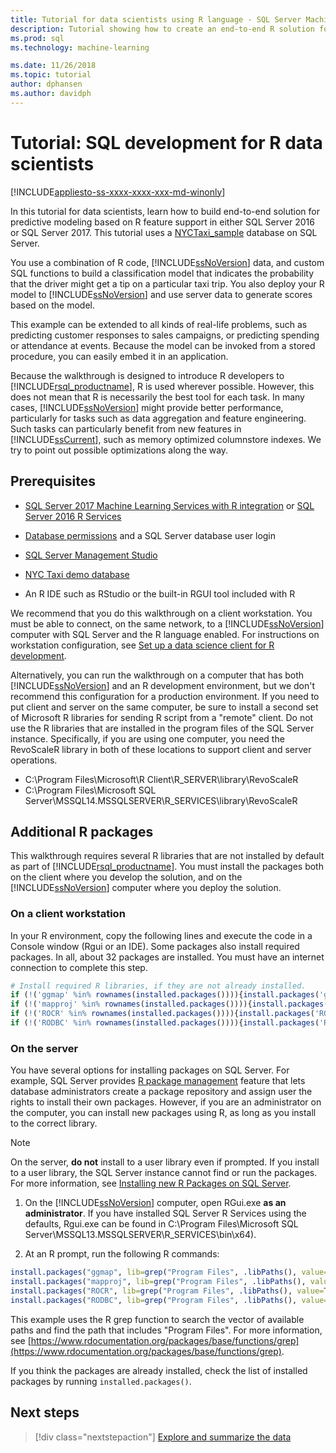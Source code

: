 ```yaml
---
title: Tutorial for data scientists using R language - SQL Server Machine Learning
description: Tutorial showing how to create an end-to-end R solution for in-database analytics.
ms.prod: sql
ms.technology: machine-learning

ms.date: 11/26/2018  
ms.topic: tutorial
author: dphansen
ms.author: davidph
---
```

# Tutorial: SQL development for R data scientists
[!INCLUDE[appliesto-ss-xxxx-xxxx-xxx-md-winonly](../../includes/appliesto-ss-xxxx-xxxx-xxx-md-winonly.md)]

In this tutorial for data scientists, learn how to build end-to-end solution for predictive modeling based on R feature support in either SQL Server 2016 or SQL Server 2017. This tutorial uses a [NYCTaxi_sample](demo-data-nyctaxi-in-sql.md) database on SQL Server. 

You use a combination of R code, [!INCLUDE[ssNoVersion](../../includes/ssnoversion-md.md)] data, and custom SQL functions to build a classification model that indicates the probability that the driver might get a tip on a particular taxi trip. You also deploy your R model to [!INCLUDE[ssNoVersion](../../includes/ssnoversion-md.md)] and use server data to generate scores based on the model.

This example can be extended to all kinds of real-life problems, such as predicting customer responses to sales campaigns, or predicting spending or attendance at events. Because the model can be invoked from a stored procedure, you can easily embed it in an application.

Because the walkthrough is designed to introduce R developers to [!INCLUDE[rsql_productname](../../includes/rsql-productname-md.md)], R is used wherever possible. However, this does not mean that R is necessarily the best tool for each task. In many cases, [!INCLUDE[ssNoVersion](../../includes/ssnoversion-md.md)] might provide better performance, particularly for tasks such as data aggregation and feature engineering.  Such tasks can particularly benefit from new features in [!INCLUDE[ssCurrent](../../includes/sscurrent-md.md)], such as memory optimized columnstore indexes. We try to point out possible optimizations along the way.

## Prerequisites

+ [SQL Server 2017 Machine Learning Services with R integration](../install/sql-machine-learning-services-windows-install.md#verify-installation) or [SQL Server 2016 R Services](../install/sql-r-services-windows-install.md)

+ [Database permissions](../security/user-permission.md) and a SQL Server database user login

+ [SQL Server Management Studio](https://docs.microsoft.com/sql/ssms/download-sql-server-management-studio-ssms)

+ [NYC Taxi demo database](demo-data-nyctaxi-in-sql.md)

+ An R IDE such as RStudio or the built-in RGUI tool included with R

We recommend that you do this walkthrough on a client workstation. You must be able to connect, on the same network, to a [!INCLUDE[ssNoVersion](../../includes/ssnoversion-md.md)] computer with SQL Server and the R language enabled. For instructions on workstation configuration, see [Set up a data science client for R development](../r/set-up-a-data-science-client.md).

Alternatively, you can run the walkthrough on a computer that has both [!INCLUDE[ssNoVersion](../../includes/ssnoversion-md.md)] and an R development environment, but we don't recommend this configuration for a production environment. If you need to put client and server on the same computer, be sure to install a second set of Microsoft R libraries for sending R script from a "remote" client. Do not use the R libraries that are installed in the program files of the SQL Server instance. Specifically, if you are using one computer, you need the RevoScaleR library in both of these locations to support client and server operations.

+ C:\Program Files\Microsoft\R Client\R_SERVER\library\RevoScaleR 
+ C:\Program Files\Microsoft SQL Server\MSSQL14.MSSQLSERVER\R_SERVICES\library\RevoScaleR

<a name="add-packages"></a>

## Additional R packages

This walkthrough requires several R libraries that are not installed by default as part of [!INCLUDE[rsql_productname](../../includes/rsql-productname-md.md)]. You must install the packages both on the client where you develop the solution, and on the [!INCLUDE[ssNoVersion](../../includes/ssnoversion-md.md)] computer where you deploy the solution.

### On a client workstation

In your R environment, copy the following lines and execute the code in a Console window (Rgui or an IDE). Some packages also install required packages. In all, about 32 packages are installed. You must have an internet connection to complete this step.
    
  ```R
  # Install required R libraries, if they are not already installed.
  if (!('ggmap' %in% rownames(installed.packages()))){install.packages('ggmap')}
  if (!('mapproj' %in% rownames(installed.packages()))){install.packages('mapproj')}
  if (!('ROCR' %in% rownames(installed.packages()))){install.packages('ROCR')}
  if (!('RODBC' %in% rownames(installed.packages()))){install.packages('RODBC')}
  ```

### On the server

You have several options for installing packages on SQL Server. For example, SQL Server provides [R package management](../r/install-additional-r-packages-on-sql-server.md) feature that lets database administrators create a package repository and assign user the rights to install their own packages. However, if you are an administrator on the computer, you can install new packages using R, as long as you install to the correct library.

> [!NOTE]
> On the server, **do not** install to a user library even if prompted. If you install to a user library, the SQL Server instance cannot find or run the packages. For more information, see [Installing new R Packages on SQL Server](../r/install-additional-r-packages-on-sql-server.md).

1. On the [!INCLUDE[ssNoVersion](../../includes/ssnoversion-md.md)] computer, open RGui.exe **as an administrator**.  If you have installed SQL Server R Services using the defaults, Rgui.exe can be found in C:\Program Files\Microsoft SQL Server\MSSQL13.MSSQLSERVER\R_SERVICES\bin\x64).

2. At an R prompt, run the following R commands:
  
  ```R
  install.packages("ggmap", lib=grep("Program Files", .libPaths(), value=TRUE)[1])
  install.packages("mapproj", lib=grep("Program Files", .libPaths(), value=TRUE)[1])
  install.packages("ROCR", lib=grep("Program Files", .libPaths(), value=TRUE)[1])
  install.packages("RODBC", lib=grep("Program Files", .libPaths(), value=TRUE)[1])
  ```
  This example uses the R grep function to search the vector of available paths and find the path that includes "Program Files". For more information, see [https://www.rdocumentation.org/packages/base/functions/grep](https://www.rdocumentation.org/packages/base/functions/grep).

  If you think the packages are already installed, check the list of installed packages by running `installed.packages()`.

## Next steps

> [!div class="nextstepaction"]
> [Explore and summarize the data](walkthrough-view-and-summarize-data-using-r.md)